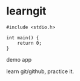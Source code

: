 # learngit

```
#include <stdio.h>

int main() {
    return 0;
}
```

demo app

learn git/github, practice it.

